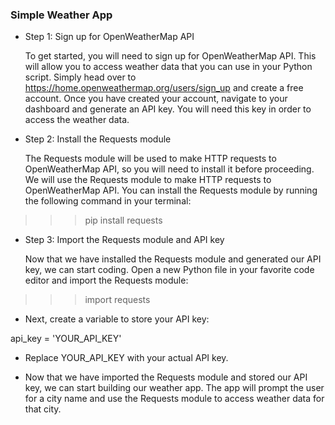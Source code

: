 ### Simple Weather App ###

* Step 1: Sign up for OpenWeatherMap API

  To get started, you will need to sign up for OpenWeatherMap API. This will allow you to access weather data that you can use in your Python script. Simply head over to https://home.openweathermap.org/users/sign_up and create a free account. Once you have created your account, navigate to your dashboard and generate an API key. You will need this key in order to access the weather data.

* Step 2: Install the Requests module

  The Requests module will be used to make HTTP requests to OpenWeatherMap API, so you will need to install it before proceeding. We will use the Requests module to make HTTP requests to OpenWeatherMap API. You can install the Requests module by running the following command in your terminal:

>>>pip install requests

* Step 3: Import the Requests module and API key

  Now that we have installed the Requests module and generated our API key, we can start coding. Open a new Python file in your favorite code editor and import the Requests module:

>>>import requests

* Next, create a variable to store your API key:

api_key = 'YOUR_API_KEY'

* Replace YOUR_API_KEY with your actual API key.

* Now that we have imported the Requests module and stored our API key, we can start building our weather app. The app will prompt the user for a city name and use the Requests module to access weather data for that city.


